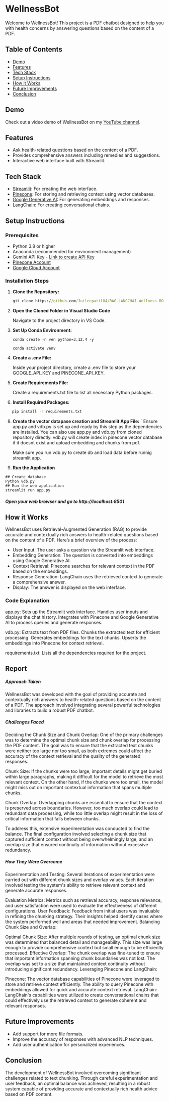 # WellnessBot

Welcome to WellnessBot! This project is a PDF chatbot designed to help you with health concerns by answering questions based on the content of a PDF.

## Table of Contents
- [Demo](#demo)
- [Features](#features)
- [Tech Stack](#tech-stack)
- [Setup Instructions](#setup-instructions)
- [How it Works](#how-it-works)
- [Future Improvements](#future-improvements)
- [Conclusion](#conclusion)
## Demo

Check out a video demo of WellnessBot on my [YouTube channel](https://youtu.be/SlAbk2DjRB0).


## Features

- Ask health-related questions based on the content of a PDF.
- Provides comprehensive answers including remedies and suggestions.
- Interactive web interface built with Streamlit.

## Tech Stack

- [Streamlit](https://streamlit.io/): For creating the web interface.
- [Pinecone](https://www.pinecone.io/): For storing and retrieving context using vector databases.
- [Google Generative AI](https://cloud.google.com/ai/generative): For generating embeddings and responses.
- [LangChain](https://langchain.com/): For creating conversational chains.

## Setup Instructions

### Prerequisites
- Python 3.8 or higher
- Anaconda (recommended for environment management)
- Gemini API Key - [Link to create API Key](https://ai.google.dev/gemini-api/docs/api-key)
- [Pinecone Account](https://www.pinecone.io/)
- [Google Cloud Account](https://cloud.google.com/)

### Installation Steps
1. **Clone the Repository:**
   ```cmd
   git clone https://github.com/Juileepatil84/RAG-LANGCHAI-Wellness-BOT.git

2. **Open the Cloned Folder in Visual Studio Code**
   
   Navigate to the project directory in VS Code.

4. **Set Up Conda Environment:**
   ```
   conda create -n ven python=3.12.4 -y
   
   conda activate venv

4. **Create a .env File:**

   Inside your project directory, create a .env file to store your GOOGLE_API_KEY and PINECONE_API_KEY.

6. **Create Requirements File:**

   Create a requirements.txt file to list all necessary Python packages.

7. **Install Required Packages:**
  ```cmd
     pip install -r requirements.txt
```  

8. **Create the vector datapase creation and Streamlit App File:**
   `
   Ensure app.py and vdb.py is set up and ready by this step as the dependencies are installed. You can also use app.py and vdb.py from cloned repository directly.
   vdb.py will create index in pinecone vector database if it doesnt exist and upload embedding and chunks from pdf.

   Make sure you run vdb.py to create db and load data before runnig streamlit app. 

10. **Run the Application**
   ```
   ## Create database 
   Python vdb.py
   ## Run the web application
   streamlit run app.py
   ```
##### Open your web browser and go to http://localhost:8501

## How it Works
WellnessBot uses Retrieval-Augmented Generation (RAG) to provide accurate and contextually rich answers to health-related questions based on the content of a PDF. Here’s a brief overview of the process:

- User Input: The user asks a question via the Streamlit web interface.
- Embedding Generation: The question is converted into embeddings using Google Generative AI.
- Context Retrieval: Pinecone searches for relevant context in the PDF based on the embeddings.
- Response Generation: LangChain uses the retrieved context to generate a comprehensive answer.
- Display: The answer is displayed on the web interface.

### Code Explanation
app.py:
Sets up the Streamlit web interface.
Handles user inputs and displays the chat history.
Integrates with Pinecone and Google Generative AI to process queries and generate responses.

vdb.py:
Extracts text from PDF files.
Chunks the extracted text for efficient processing.
Generates embeddings for the text chunks.
Upserts the embeddings into Pinecone for context retrieval.

requirements.txt:
Lists all the dependencies required for the project.

## Report

##### Approach Taken
WellnessBot was developed with the goal of providing accurate and contextually rich answers to health-related questions based on the content of a PDF. The approach involved integrating several powerful technologies and libraries to build a robust PDF chatbot.

##### Challenges Faced
Deciding the Chunk Size and Chunk Overlap:
One of the primary challenges was to determine the optimal chunk size and chunk overlap for processing the PDF content. The goal was to ensure that the extracted text chunks were neither too large nor too small, as both extremes could affect the accuracy of the context retrieval and the quality of the generated responses.

Chunk Size: If the chunks were too large, important details might get buried within large paragraphs, making it difficult for the model to retrieve the most relevant context. On the other hand, if the chunks were too small, the model might miss out on important contextual information that spans multiple chunks.

Chunk Overlap: Overlapping chunks are essential to ensure that the context is preserved across boundaries. However, too much overlap could lead to redundant data processing, while too little overlap might result in the loss of critical information that falls between chunks.

To address this, extensive experimentation was conducted to find the balance. The final configuration involved selecting a chunk size that captured sufficient context without being overwhelmingly large, and an overlap size that ensured continuity of information without excessive redundancy.

##### How They Were Overcome
Experimentation and Testing:
Several iterations of experimentation were carried out with different chunk sizes and overlap values. Each iteration involved testing the system's ability to retrieve relevant context and generate accurate responses.

Evaluation Metrics: Metrics such as retrieval accuracy, response relevance, and user satisfaction were used to evaluate the effectiveness of different configurations.
User Feedback: Feedback from initial users was invaluable in refining the chunking strategy. Their insights helped identify cases where the system performed well and areas that needed improvement.
Balancing Chunk Size and Overlap:

Optimal Chunk Size: After multiple rounds of testing, an optimal chunk size was determined that balanced detail and manageability. This size was large enough to provide comprehensive context but small enough to be efficiently processed.
Effective Overlap: The chunk overlap was fine-tuned to ensure that important information spanning chunk boundaries was not lost. The overlap was set to a size that maintained context continuity without introducing significant redundancy.
Leveraging Pinecone and LangChain:

Pinecone: The vector database capabilities of Pinecone were leveraged to store and retrieve context efficiently. The ability to query Pinecone with embeddings allowed for quick and accurate context retrieval.
LangChain: LangChain's capabilities were utilized to create conversational chains that could effectively use the retrieved context to generate coherent and relevant responses.


## Future Improvements
- Add support for more file formats.
- Improve the accuracy of responses with advanced NLP techniques.
- Add user authentication for personalized experiences.

## Conclusion
The development of WellnessBot involved overcoming significant challenges related to text chunking. Through careful experimentation and user feedback, an optimal balance was achieved, resulting in a robust system capable of providing accurate and contextually rich health advice based on PDF content.

